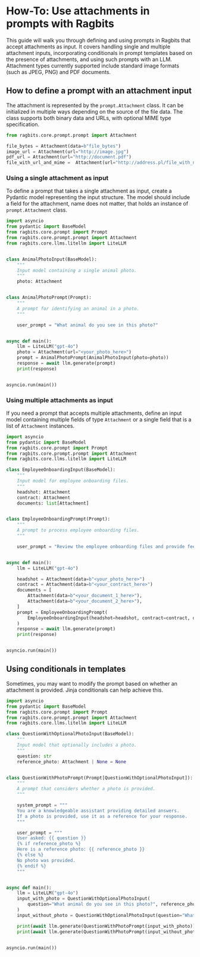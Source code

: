 # How-To: Use attachments in prompts with Ragbits

This guide will walk you through defining and using prompts in Ragbits that accept attachments as input.
It covers handling single and multiple attachment inputs, incorporating conditionals in prompt templates based on the presence of attachments, and using such prompts with an LLM.
Attachment types currently supported include standard image formats (such as JPEG, PNG) and PDF documents.

## How to define a prompt with an attachment input

The attachment is represented by the `prompt.Attachment` class.
It can be initialized in multiple ways depending on the source of the file data.
The class supports both binary data and URLs, with optional MIME type specification.

```python
from ragbits.core.prompt.prompt import Attachment

file_bytes = Attachment(data=b"file_bytes")
image_url = Attachment(url="http://image.jpg")
pdf_url = Attachment(url="http://document.pdf")
file_with_url_and_mime =  Attachment(url="http://address.pl/file_with_no_extension", mime_type="jpeg")
```

### Using a single attachment as input

To define a prompt that takes a single attachment as input, create a Pydantic model representing the input structure.
The model should include a field for the attachment, name does not matter, that holds an instance of `prompt.Attachment` class.

```python
import asyncio
from pydantic import BaseModel
from ragbits.core.prompt import Prompt
from ragbits.core.prompt.prompt import Attachment
from ragbits.core.llms.litellm import LiteLLM


class AnimalPhotoInput(BaseModel):
    """
    Input model containing a single animal photo.
    """
    photo: Attachment


class AnimalPhotoPrompt(Prompt):
    """
    A prompt for identifying an animal in a photo.
    """

    user_prompt = "What animal do you see in this photo?"


async def main():
    llm = LiteLLM("gpt-4o")
    photo = Attachment(url="<your_photo_here>")
    prompt = AnimalPhotoPrompt(AnimalPhotoInput(photo=photo))
    response = await llm.generate(prompt)
    print(response)


asyncio.run(main())
```

### Using multiple attachments as input

If you need a prompt that accepts multiple attachments, define an input model containing multiple fields of type `Attachment` or a single field that is a list of `Attachment` instances.

```python
import asyncio
from pydantic import BaseModel
from ragbits.core.prompt import Prompt
from ragbits.core.prompt.prompt import Attachment
from ragbits.core.llms.litellm import LiteLLM

class EmployeeOnboardingInput(BaseModel):
    """
    Input model for employee onboarding files.
    """
    headshot: Attachment
    contract: Attachment
    documents: list[Attachment]


class EmployeeOnboardingPrompt(Prompt):
    """
    A prompt to process employee onboarding files.
    """

    user_prompt = "Review the employee onboarding files and provide feedback."


async def main():
    llm = LiteLLM("gpt-4o")

    headshot = Attachment(data=b"<your_photo_here>")
    contract = Attachment(data=b"<your_contract_here>")
    documents = [
        Attachment(data=b"<your_document_1_here>"),
        Attachment(data=b"<your_document_2_here>"),
    ]
    prompt = EmployeeOnboardingPrompt(
        EmployeeOnboardingInput(headshot=headshot, contract=contract, documents=documents)
    )
    response = await llm.generate(prompt)
    print(response)


asyncio.run(main())
```

## Using conditionals in templates

Sometimes, you may want to modify the prompt based on whether an attachment is provided. Jinja conditionals can help achieve this.

```python
import asyncio
from pydantic import BaseModel
from ragbits.core.prompt import Prompt
from ragbits.core.prompt.prompt import Attachment
from ragbits.core.llms.litellm import LiteLLM

class QuestionWithOptionalPhotoInput(BaseModel):
    """
    Input model that optionally includes a photo.
    """
    question: str
    reference_photo: Attachment | None = None


class QuestionWithPhotoPrompt(Prompt[QuestionWithOptionalPhotoInput]):
    """
    A prompt that considers whether a photo is provided.
    """

    system_prompt = """
    You are a knowledgeable assistant providing detailed answers.
    If a photo is provided, use it as a reference for your response.
    """

    user_prompt = """
    User asked: {{ question }}
    {% if reference_photo %}
    Here is a reference photo: {{ reference_photo }}
    {% else %}
    No photo was provided.
    {% endif %}
    """


async def main():
    llm = LiteLLM("gpt-4o")
    input_with_photo = QuestionWithOptionalPhotoInput(
        question="What animal do you see in this photo?", reference_photo=Attachment(data=b"<your_photo_here>")
    )
    input_without_photo = QuestionWithOptionalPhotoInput(question="What is the capital of France?")

    print(await llm.generate(QuestionWithPhotoPrompt(input_with_photo)))
    print(await llm.generate(QuestionWithPhotoPrompt(input_without_photo)))


asyncio.run(main())
```